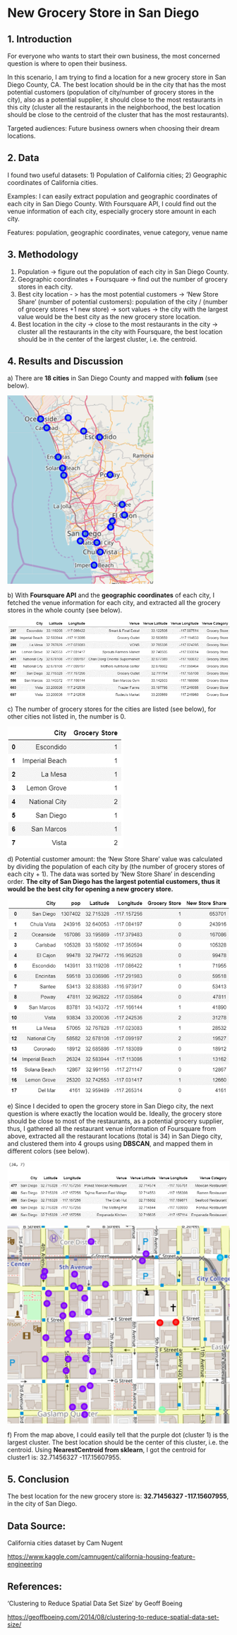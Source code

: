 # New Grocery Store in San Diego

## 1. Introduction
For everyone who wants to start their own business, the most concerned question is where to open their business. 

In this scenario, I am trying to find a location for a new grocery store in San Diego County, CA. The best location should be in the city that has the most potential customers (population of city/number of grocery stores in the city), also as a potential supplier, it should close to the most restaurants in this city (cluster all the restaurants in the neighborhood, the best location should be close to the centroid of the cluster that has the most restaurants). 

Targeted audiences: Future business owners when choosing their dream locations.

## 2. Data
I found two useful datasets: 1) Population of California cities; 2) Geographic coordinates of California cities. 

Examples: I can easily extract population and geographic coordinates of each city in San Diego County. With Foursquare API, I could find out the venue information of each city, especially grocery store amount in each city.

Features: population, geographic coordinates, venue category, venue name


## 3. Methodology
1) Population -> figure out the population of each city in San Diego County.
2) Geographic coordinates + Foursquare -> find out the number of grocery stores in each city.
3) Best city location - > has the most potential customers -> ‘New Store Share’ (number of potential customers): population of the city / (number of grocery stores +1 new store) -> sort values -> the city with the largest value would be the best city as the new grocery store location.
4) Best location in the city -> close to the most restaurants in the city -> cluster all the restaurants in the city with Foursquare, the best location should be in the center of the largest cluster, i.e. the centroid.

## 4. Results and Discussion
a) There are **18 cities** in San Diego County and mapped with **folium** (see below). 

![San Diego Cities](1.png) 

b) With **Foursquare API** and the **geographic coordinates** of each city, I fetched the venue information for each city, and extracted all the grocery stores in the whole county (see below).

![Grocery Store Venues](2.png)  

c) The number of grocery stores for the cities are listed (see below), for other cities not listed in, the number is 0.

![Grocery Store Counts](3.png)   

d) Potential customer amount: the ‘New Store Share’ value was calculated by dividing the population of each city by (the number of grocery stores of each city + 1). The data was sorted by ‘New Store Share’ in descending order. **The city of San Diego has the largest potential customers, thus it would be the best city for opening a new grocery store.**

![Sorted by 'New Store Share'](4.png)  

e) Since I decided to open the grocery store in San Diego city, the next question is where exactly the location would be. Ideally, the grocery store should be close to most of the restaurants, as a potential grocery supplier, thus, I gathered all the restaurant venue information of Foursquare from above, extracted all the restaurant locations (total is 34) in San Diego city, and clustered them into 4 groups using **DBSCAN**, and mapped them in different colors (see below).

![Restaurant Venues](5.png)  

![Restaurants in the city of San Diego](6.png) 

f) From the map above, I could easily tell that the purple dot (cluster 1) is the largest cluster. The best location should be the center of this cluster, i.e. the centroid. Using **NearestCentroid from sklearn**, I got the centroid for cluster1 is: 32.71456327 -117.15607955.

## 5. Conclusion
The best location for the new grocery store is: **32.71456327 -117.15607955**, in the city of San Diego.

## Data Source: 
California cities dataset by Cam Nugent

https://www.kaggle.com/camnugent/california-housing-feature-engineering

## References:
‘Clustering to Reduce Spatial Data Set Size’ by Geoff Boeing

https://geoffboeing.com/2014/08/clustering-to-reduce-spatial-data-set-size/
